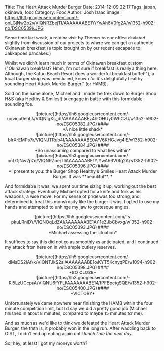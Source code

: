 Title: The Heart Attack Murder Burger
Date: 2014-12-09 22:17
Tags: japan, okinawa, food
Category: Food
Author: Josh Izaac
image: https://lh3.googleusercontent.com/-onLGjNw2p2o/VIQNRZbejTI/AAAAAAABE1Y/YwAh6V0fg2A/w1352-h902-no/DSC05396.JPG

Some time last week, a routine visit by Thomas to our office deviated slightly from discussion of our projects to where we can get an authentic Okinawan breakfast (a topic brought on by our recent escapade to Jakkapoes pancakes.)

Whilst we didn't learn much in terms of Okinawan breakfast custom ("Okinawan breakfast? Hmm, I'm not sure if breakfast is really a thing here. Although, the Kafuu Beach Resort does a wonderful breakfast buffet!"), a local burger shop was mentioned, known for it's delightfully healthy sounding Heart Attack Murder Burger™ (or HAMB).

Sold on the name alone, Michael and I made the trek down to Burger Shop H&S (aka Healthy & Smiles!) to engage in battle with this formidable sounding foe.

<center>
![picture](https://lh6.googleusercontent.com/-uqvicu0ehLA/VIQNIgXs_dI/AAAAAAABEz4/POHUy0WhCzU/w1352-h902-no/DSC05382.JPG)
####<div align=center>*A nice little shack*</div>
</center>

<center>
![picture](https://lh5.googleusercontent.com/-bIrXrEMPs7k/VIQNJTRub4I/AAAAAAABE0A/V6KHGJvg4IE/w1352-h902-no/DSC05384.JPG)
####<div align=center>*So unassuming compared to what lies within*</div>
</center>

<center>
![picture](https://lh3.googleusercontent.com/-onLGjNw2p2o/VIQNRZbejTI/AAAAAAABE1Y/YwAh6V0fg2A/w1352-h902-no/DSC05396.JPG)
####<div align=center>*I present to you: the Burger Shop Healthy & Smiles Heart Attack Murder Burger. It was **beautiful**. *</div>
</center>

And formidable it was; we spent our time sizing it up, working out the best attack strategy. Eventually Michael opted for a knife and fork as his weapons, a wise move. For my sense of pride was too strong, and, determined to treat this monstrosity like the burger it was, I opted to use my hands and attempted to unhinge my jaw to grotesque angles.

<center>
![picture](https://lh5.googleusercontent.com/-s-pkuLRniDY/VIQNOqLdZAI/AAAAAAABE1A/11eZJbCbvxg/w1352-h902-no/DSC05393.JPG)
####<div align=center>*Michael assessing the situation*</div>
</center>

It suffices to say this did not go as smoothly as anticipated, and I continued my attack from here on in with ample cutlery reserves.

<center>
![picture](https://lh5.googleusercontent.com/-dMsDS2iAfxk/VIQNTJkS2sI/AAAAAAABE1o/KYT5KcnyqPE/w1094-h902-no/DSC05398.JPG)
####<div align=center>*SO CLOSE*</div>
</center>

<center>
![picture](https://lh3.googleusercontent.com/-Ri5LzUCcpaA/VIQNU6fYFLI/AAAAAAABE14/fPFBpctgSQE/w1352-h902-no/DSC05400.JPG)
####<div align=center>*VICTORY*</div>
</center>

Unfortunately we came nowhere near finishing the HAMB within the four minute competition limit, but I'd say we did a pretty good job (Michael finished in about 8 minutes, compared to maybe 15 minutes for me).

And as much as we'd like to think we defeated the Heart Attack Murder Burger, the truth is, it probably won in the long run. After waddling back to OIST, I didn't end up eating again until *lunch time the next day.*

So, hey, at least I got my moneys worth?

<!-- <center>
![picture](url)
####<div align=center>*caption*</div>
</center> -->
